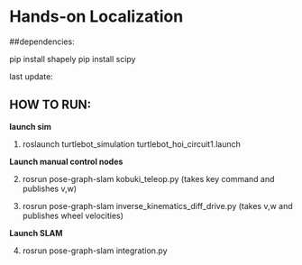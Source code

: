 ﻿# Hands-on Localization

##dependencies:

pip install shapely
pip install scipy

last update:

## HOW TO RUN:

**launch sim**
1. roslaunch turtlebot_simulation turtlebot_hoi_circuit1.launch

**Launch manual control nodes**

2. rosrun pose-graph-slam kobuki_teleop.py (takes key command and publishes v,w)

3. rosrun pose-graph-slam inverse_kinematics_diff_drive.py (takes v,w and publishes wheel velocities)

**Launch SLAM**

4. rosrun pose-graph-slam integration.py
